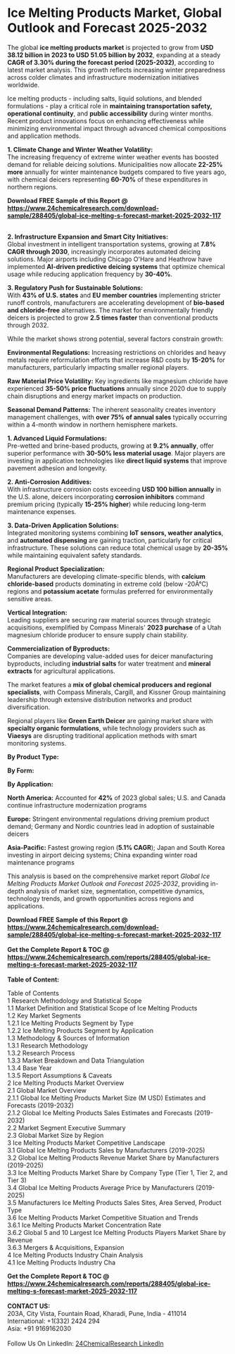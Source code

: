 <h1>Ice Melting Products Market, Global Outlook and Forecast 2025-2032</h1><p>The global <strong>ice melting products market</strong> is projected to grow from <strong>USD 38.12 billion in 2023 to USD 51.05 billion by 2032</strong>, expanding at a steady <strong>CAGR of 3.30% during the forecast period (2025-2032)</strong>, according to latest market analysis. This growth reflects increasing winter preparedness across colder climates and infrastructure modernization initiatives worldwide.</p><p>Ice melting products - including salts, liquid solutions, and blended formulations - play a critical role in <strong>maintaining transportation safety, operational continuity</strong>, and <strong>public accessibility</strong> during winter months. Recent product innovations focus on enhancing effectiveness while minimizing environmental impact through advanced chemical compositions and application methods.</p><p><strong>1. Climate Change and Winter Weather Volatility:</strong><br>
The increasing frequency of extreme winter weather events has boosted demand for reliable deicing solutions. Municipalities now allocate <strong>22-25% more</strong> annually for winter maintenance budgets compared to five years ago, with chemical deicers representing <strong>60-70%</strong> of these expenditures in northern regions.</p><div><b>Download FREE Sample of this Report @ 
            <a href="https://www.24chemicalresearch.com/download-sample/288405/global-ice-melting-s-forecast-market-2025-2032-117">
            https://www.24chemicalresearch.com/download-sample/288405/global-ice-melting-s-forecast-market-2025-2032-117</a></b></div><br><p><strong>2. Infrastructure Expansion and Smart City Initiatives:</strong><br>
Global investment in intelligent transportation systems, growing at <strong>7.8% CAGR through 2030</strong>, increasingly incorporates automated deicing solutions. Major airports including Chicago O'Hare and Heathrow have implemented <strong>AI-driven predictive deicing systems</strong> that optimize chemical usage while reducing application frequency by <strong>30-40%</strong>.</p><p><strong>3. Regulatory Push for Sustainable Solutions:</strong><br>
With <strong>43% of U.S. states</strong> and <strong>EU member countries</strong> implementing stricter runoff controls, manufacturers are accelerating development of <strong>bio-based and chloride-free</strong> alternatives. The market for environmentally friendly deicers is projected to grow <strong>2.5 times faster</strong> than conventional products through 2032.</p><p>While the market shows strong potential, several factors constrain growth:</p><p><strong>Environmental Regulations:</strong> Increasing restrictions on chlorides and heavy metals require reformulation efforts that increase R&amp;D costs by <strong>15-20%</strong> for manufacturers, particularly impacting smaller regional players.</p><p><strong>Raw Material Price Volatility:</strong> Key ingredients like magnesium chloride have experienced <strong>35-50% price fluctuations</strong> annually since 2020 due to supply chain disruptions and energy market impacts on production.</p><p><strong>Seasonal Demand Patterns:</strong> The inherent seasonality creates inventory management challenges, with <strong>over 75% of annual sales</strong> typically occurring within a 4-month window in northern hemisphere markets.</p><p><strong>1. Advanced Liquid Formulations:</strong><br>
Pre-wetted and brine-based products, growing at <strong>9.2% annually</strong>, offer superior performance with <strong>30-50% less material usage</strong>. Major players are investing in application technologies like <strong>direct liquid systems</strong> that improve pavement adhesion and longevity.</p><p><strong>2. Anti-Corrosion Additives:</strong><br>
With infrastructure corrosion costs exceeding <strong>USD 100 billion annually</strong> in the U.S. alone, deicers incorporating <strong>corrosion inhibitors</strong> command premium pricing (typically <strong>15-25% higher</strong>) while reducing long-term maintenance expenses.</p><p><strong>3. Data-Driven Application Solutions:</strong><br>
Integrated monitoring systems combining <strong>IoT sensors, weather analytics</strong>, and <strong>automated dispensing</strong> are gaining traction, particularly for critical infrastructure. These solutions can reduce total chemical usage by <strong>20-35%</strong> while maintaining equivalent safety standards.</p><p><strong>Regional Product Specialization:</strong><br>
	Manufacturers are developing climate-specific blends, with <strong>calcium chloride-based</strong> products dominating in extreme cold (below -20Â°C) regions and <strong>potassium acetate</strong> formulas preferred for environmentally sensitive areas.</p><p><strong>Vertical Integration:</strong><br>
	Leading suppliers are securing raw material sources through strategic acquisitions, exemplified by Compass Minerals' <strong>2023 purchase</strong> of a Utah magnesium chloride producer to ensure supply chain stability.</p><p><strong>Commercialization of Byproducts:</strong><br>
	Companies are developing value-added uses for deicer manufacturing byproducts, including <strong>industrial salts</strong> for water treatment and <strong>mineral extracts</strong> for agricultural applications.</p><p>The market features a <strong>mix of global chemical producers and regional specialists</strong>, with Compass Minerals, Cargill, and Kissner Group maintaining leadership through extensive distribution networks and product diversification.</p><p>Regional players like <strong>Green Earth Deicer</strong> are gaining market share with <strong>specialty organic formulations</strong>, while technology providers such as <strong>Viaesys</strong> are disrupting traditional application methods with smart monitoring systems.</p><p><strong>By Product Type:</strong></p><p><strong>By Form:</strong></p><p><strong>By Application:</strong></p><p><strong>North America:</strong> Accounted for <strong>42%</strong> of 2023 global sales; U.S. and Canada continue infrastructure modernization programs</p><p><strong>Europe:</strong> Stringent environmental regulations driving premium product demand; Germany and Nordic countries lead in adoption of sustainable deicers</p><p><strong>Asia-Pacific:</strong> Fastest growing region (<strong>5.1% CAGR</strong>); Japan and South Korea investing in airport deicing systems; China expanding winter road maintenance programs</p><p>This analysis is based on the comprehensive market report <em>Global Ice Melting Products Market Outlook and Forecast 2025-2032</em>, providing in-depth analysis of market size, segmentation, competitive dynamics, technology trends, and growth opportunities across regions and applications.</p><div><b>Download FREE Sample of this Report @ 
            <a href="https://www.24chemicalresearch.com/download-sample/288405/global-ice-melting-s-forecast-market-2025-2032-117">
            https://www.24chemicalresearch.com/download-sample/288405/global-ice-melting-s-forecast-market-2025-2032-117</a></b></div><br><div><b>Get the Complete Report & TOC @ 
            <a href="https://www.24chemicalresearch.com/reports/288405/global-ice-melting-s-forecast-market-2025-2032-117">
            https://www.24chemicalresearch.com/reports/288405/global-ice-melting-s-forecast-market-2025-2032-117</a></b></div><br>
            <b>Table of Content:</b><p>Table of Contents<br />
1 Research Methodology and Statistical Scope<br />
1.1 Market Definition and Statistical Scope of Ice Melting Products<br />
1.2 Key Market Segments<br />
1.2.1 Ice Melting Products Segment by Type<br />
1.2.2 Ice Melting Products Segment by Application<br />
1.3 Methodology & Sources of Information<br />
1.3.1 Research Methodology<br />
1.3.2 Research Process<br />
1.3.3 Market Breakdown and Data Triangulation<br />
1.3.4 Base Year<br />
1.3.5 Report Assumptions & Caveats<br />
2 Ice Melting Products Market Overview<br />
2.1 Global Market Overview<br />
2.1.1 Global Ice Melting Products Market Size (M USD) Estimates and Forecasts (2019-2032)<br />
2.1.2 Global Ice Melting Products Sales Estimates and Forecasts (2019-2032)<br />
2.2 Market Segment Executive Summary<br />
2.3 Global Market Size by Region<br />
3 Ice Melting Products Market Competitive Landscape<br />
3.1 Global Ice Melting Products Sales by Manufacturers (2019-2025)<br />
3.2 Global Ice Melting Products Revenue Market Share by Manufacturers (2019-2025)<br />
3.3 Ice Melting Products Market Share by Company Type (Tier 1, Tier 2, and Tier 3)<br />
3.4 Global Ice Melting Products Average Price by Manufacturers (2019-2025)<br />
3.5 Manufacturers Ice Melting Products Sales Sites, Area Served, Product Type<br />
3.6 Ice Melting Products Market Competitive Situation and Trends<br />
3.6.1 Ice Melting Products Market Concentration Rate<br />
3.6.2 Global 5 and 10 Largest Ice Melting Products Players Market Share by Revenue<br />
3.6.3 Mergers & Acquisitions, Expansion<br />
4 Ice Melting Products Industry Chain Analysis<br />
4.1 Ice Melting Products Industry Cha</p><div><b>Get the Complete Report & TOC @ 
            <a href="https://www.24chemicalresearch.com/reports/288405/global-ice-melting-s-forecast-market-2025-2032-117">
            https://www.24chemicalresearch.com/reports/288405/global-ice-melting-s-forecast-market-2025-2032-117</a></b></div><br><b>CONTACT US:</b><br>
            203A, City Vista, Fountain Road, Kharadi, Pune, India - 411014<br>
            International: +1(332) 2424 294<br>
            Asia: +91 9169162030 <br><br>
            Follow Us On LinkedIn: <a href="https://www.linkedin.com/company/24chemicalresearch/">24ChemicalResearch LinkedIn</a>